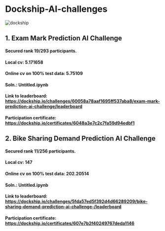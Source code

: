 # Dockship-AI-challenges

![dockship](https://user-images.githubusercontent.com/56091634/110771158-33b72f00-8280-11eb-9c60-da9b694867ba.png)


## 1. Exam Mark Prediction AI Challenge

#### Secured rank 19/293 participants.
#### Local cv: 5.171658
#### Online cv on 100% test data: 5.75109
#### Soln.: Untitled.ipynb
#### Link to leaderboard: https://dockship.io/challenges/60058a78aaf1695ff537aba8/exam-mark-prediction-ai-challenge/leaderboard
#### Participation certificate: https://dockship.io/certificates/6048a3e7c2c7fa59d94edbf1


## 2. Bike Sharing Demand Prediction AI Challenge

#### Secured rank 11/256 participants.
#### Local cv: 147
#### Online cv on 100% test data: 202.20514
#### Soln.: Untitled.ipynb
#### Link to leaderboard: https://dockship.io/challenges/5fda57ed5f392d4d66289209/bike-sharing-demand-prediction-ai-challenge-/leaderboard
#### Participation certificate: https://dockship.io/certificates/607e7b2f40249767deda1146
